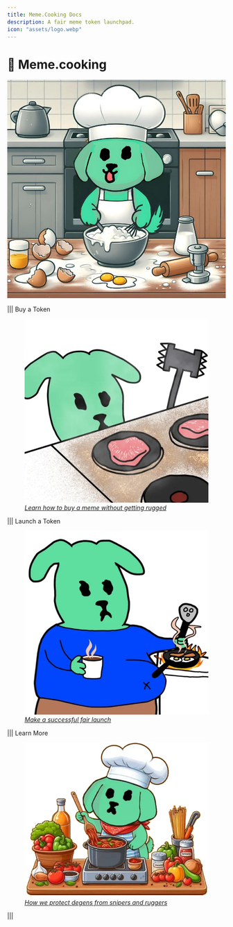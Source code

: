 ```yaml
---
title: Meme.Cooking Docs
description: A fair meme token launchpad.
icon: "assets/logo.webp"
---
```


# 🥳 Meme.cooking

![meme.cooking](assets/header.png)

||| Buy a Token
<a href="/for-buyers/buy-a-token"><figure class="content-center"><img src="/assets/yummi.webp" alt="Learn how to buy a meme without getting rugged"><figcaption class="caption"><em>Learn how to buy a meme without getting rugged</em></figcaption></figure></a>
||| Launch a Token
<a href="/for-cooks/create-a-token"><figure class="content-center"><img src="/assets/fat.webp" alt="Make a successful fair launch"><figcaption class="caption"><em>Make a successful fair launch</em></figcaption></figure></a>
||| Learn More
<a href="/for-buyers/how-it-works"><figure class="content-center"><img src="/assets/cooking.webp" alt="How we protect degens from snipers and ruggers"><figcaption class="caption"><em>How we protect degens from snipers and ruggers</em></figcaption></figure></a>
|||
